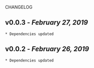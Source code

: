 <!--
changelogUtils.file is auto-generated using the monorepo-scripts package. Don't edit directly.
Edit the package's CHANGELOG.json file only.
-->

CHANGELOG

## v0.0.3 - _February 27, 2019_

    * Dependencies updated

## v0.0.2 - _February 26, 2019_

    * Dependencies updated
